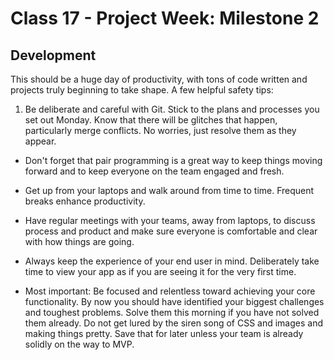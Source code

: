 # Class 17 -  Project Week: Milestone 2
## Development

This should be a huge day of productivity, with tons of code written and projects truly beginning to take shape. A few helpful safety tips:

 1. Be deliberate and careful with Git. Stick to the plans and processes you set out Monday. Know that there will be glitches that happen, particularly merge conflicts. No worries, just resolve them as they appear.

 - Don't forget that pair programming is a great way to keep things moving forward and to keep everyone on the team engaged and fresh.

 - Get up from your laptops and walk around from time to time.  Frequent breaks enhance productivity.

 - Have regular meetings with your teams, away from laptops, to discuss process and product and make sure everyone is comfortable and clear with how things are going.

 - Always keep the experience of your end user in mind. Deliberately take time to view your app as if you are seeing it for the very first time.

 - Most important: Be focused and relentless toward achieving your core functionality. By now you should have identified your biggest challenges and toughest problems. Solve them this morning if you have not solved them already. Do not get lured by the siren song of CSS and images and making things pretty. Save that for later unless your team is already solidly on the way to MVP.
